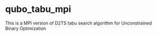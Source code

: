 # qubo_tabu_mpi
This is a MPI version of D2TS tabu search algorithm for Unconstrained Binary Optimization
